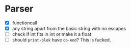 # Parser

- [x] functioncall
- [x] any string apart from the basic string with no escapes
- [ ] check if int fits in int or make it a float
- [ ] should `print-blok` have `do`-`end`? This is fucked.
